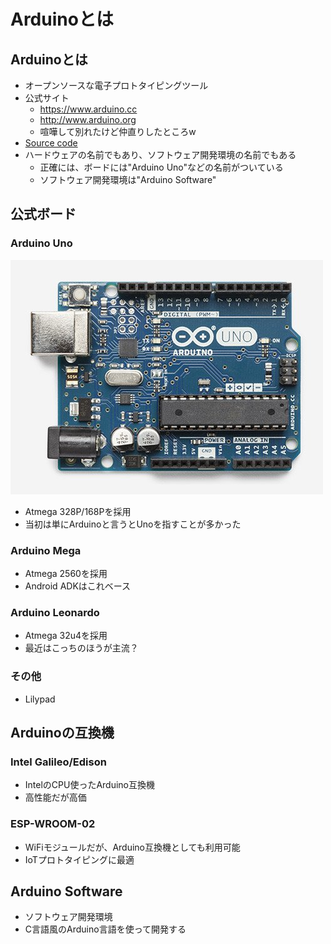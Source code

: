 
# Arduinoとは



## Arduinoとは
- オープンソースな電子プロトタイピングツール
- 公式サイト
  - https://www.arduino.cc
  - http://www.arduino.org
  - 喧嘩して別れたけど仲直りしたところw
- [Source code](https://github.com/arduino/Arduino/)
- ハードウェアの名前でもあり、ソフトウェア開発環境の名前でもある
  - 正確には、ボードには"Arduino Uno"などの名前がついている
  - ソフトウェア開発環境は"Arduino Software"



## 公式ボード


### Arduino Uno
![Arduino Uno](img/arduino_uno.jpg)
- Atmega 328P/168Pを採用
- 当初は単にArduinoと言うとUnoを指すことが多かった


### Arduino Mega
- Atmega 2560を採用
- Android ADKはこれベース


### Arduino Leonardo
- Atmega 32u4を採用
- 最近はこっちのほうが主流？


### その他
- Lilypad



## Arduinoの互換機


### Intel Galileo/Edison
- IntelのCPU使ったArduino互換機
- 高性能だが高価


### ESP-WROOM-02
- WiFiモジュールだが、Arduino互換機としても利用可能
- IoTプロトタイピングに最適



## Arduino Software
- ソフトウェア開発環境
- C言語風のArduino言語を使って開発する


